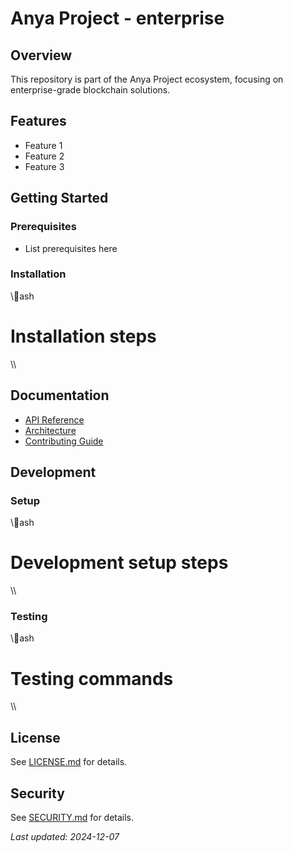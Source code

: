 # Anya Project - enterprise

## Overview
This repository is part of the Anya Project ecosystem, focusing on enterprise-grade blockchain solutions.

## Features
- Feature 1
- Feature 2
- Feature 3

## Getting Started
### Prerequisites
- List prerequisites here

### Installation
\\\ash
# Installation steps
\\\

## Documentation
- [API Reference](docs/api_reference.md)
- [Architecture](docs/architecture.md)
- [Contributing Guide](CONTRIBUTING.md)

## Development
### Setup
\\\ash
# Development setup steps
\\\

### Testing
\\\ash
# Testing commands
\\\

## License
See [LICENSE.md](LICENSE.md) for details.

## Security
See [SECURITY.md](SECURITY.md) for details.

*Last updated: 2024-12-07*
